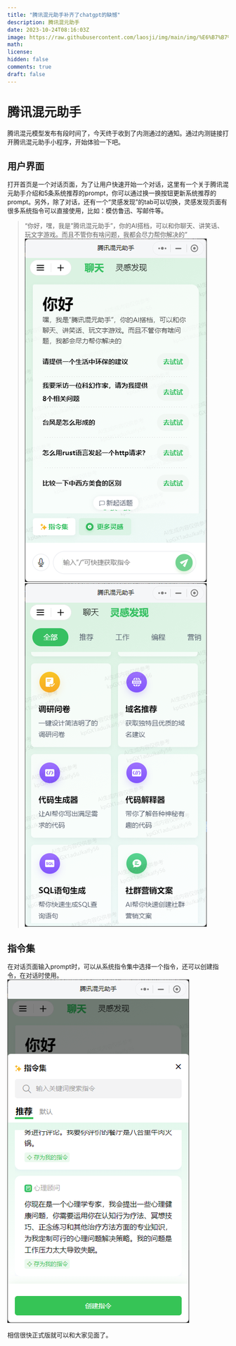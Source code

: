 ```yaml
---
title: "腾讯混元助手补齐了chatgpt的缺憾"
description: 腾讯混元助手
date: 2023-10-24T08:16:03Z
image: https://raw.githubusercontent.com/laosji/img/main/img/%E6%B7%B7%E5%85%83.png
math: 
license: 
hidden: false
comments: true
draft: false
---
```



# 腾讯混元助手

腾讯混元模型发布有段时间了，今天终于收到了内测通过的通知。通过内测链接打开腾讯混元助手小程序，开始体验一下吧。


## 用户界面

打开首页是一个对话页面，为了让用户快速开始一个对话，这里有一个关于腾讯混元助手介绍和5条系统推荐的prompt，你可以通过换一换按钮更新系统推荐的prompt。另外，除了对话，还有一个“灵感发现”的tab可以切换，灵感发现页面有很多系统指令可以直接使用，比如：模仿鲁迅、写邮件等。

> “你好，嘿，我是”腾讯混元助手”，你的AI搭档，可以和你聊天、讲笑话、玩文字游戏。而且不管你有啥问题，我都会尽力帮你解决的”
![首页](https://raw.githubusercontent.com/laosji/img/main/img/20231024030544.png)
![灵感发现](https://raw.githubusercontent.com/laosji/img/main/img/20231024030631.png)

## 指令集

在对话页面输入prompt时，可以从系统指令集中选择一个指令，还可以创建指令，在对话时使用。
![首页](https://raw.githubusercontent.com/laosji/img/main/img/20231024030616.png)


相信很快正式版就可以和大家见面了。
